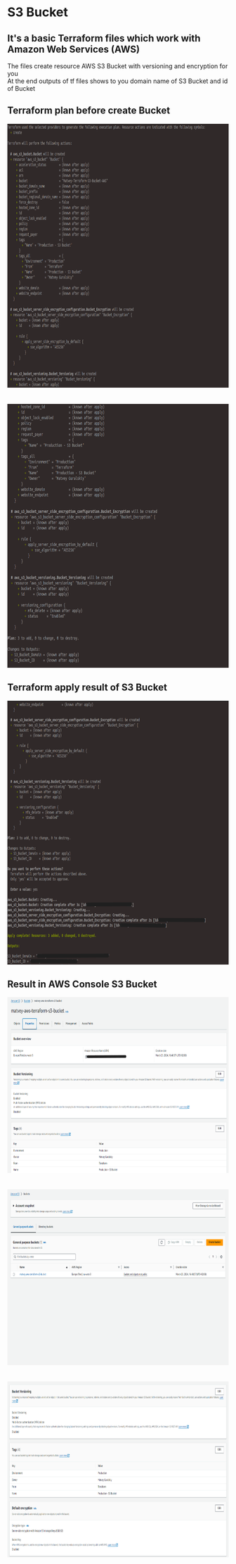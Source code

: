 # S3 Bucket
## It's a basic Terraform files which work with Amazon Web Services (AWS)
The files create resource AWS S3 Bucket with versioning and encryption for you<br>
At the end outputs of tf files shows to you domain name of S3 Bucket and id of Bucket

## Terraform plan before create Bucket
<div align="center">
  <img src="https://github.com/MatveyGuralskiy/Terraform/blob/main/Screens/S3_Bucket/Plan-1.png?raw=true" height=600 width=800/>
  <br>
  <br>
  <br>
  <img src="https://github.com/MatveyGuralskiy/Terraform/blob/main/Screens/S3_Bucket/Plan-2.png?raw=true" height=600 width=800/>
</div>

## Terraform apply result of S3 Bucket

<div align="center">
  <img src="https://github.com/MatveyGuralskiy/Terraform/blob/main/Screens/S3_Bucket/Apply.png?raw=true" height=600 width=800/>
</div>

## Result in AWS Console S3 Bucket

<div align="center">
  <img src="https://github.com/MatveyGuralskiy/Terraform/blob/main/Screens/S3_Bucket/AWS-S3-Bucket-1.png?raw=true" height=400 width=800/>
  <br>
  <br>
  <br>
  <img src="https://github.com/MatveyGuralskiy/Terraform/blob/main/Screens/S3_Bucket/AWS-S3-Bucket-2.png?raw=true" height=400 width=800/>
  <br>
  <br>
  <br>
  <img src="https://github.com/MatveyGuralskiy/Terraform/blob/main/Screens/S3_Bucket/AWS-S3-Bucket-3.png?raw=true" height=400 width=800/>
</div>
